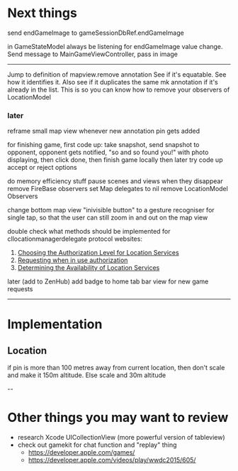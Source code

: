 # Next things
send endGameImage to gameSessionDbRef.endGameImage

in GameStateModel always be listening for endGameImage value change. Send message to MainGameViewController, pass in image

---

Jump to definition of mapview.remove annotation
See if it's equatable. See how it identifies it. Also see if it duplicates the same mk annotation if it's already in the list. This is so you can know how to remove your observers of LocationModel

### later

reframe small map view whenever new annotation pin gets added

for finishing game, first code up:
	take snapshot, send snapshot to opponent, opponent gets notified, "so and so found you!" with photo displaying, then click done, then finish game locally
	then later try code up accept or reject options

do memory efficiency stuff
	pause scenes and views when they disappear
	remove FireBase observers
	set Map delegates to nil
	remove LocationModel Observers

change bottom map view "inivisible button" to a gesture recogniser for single tap, so that the user can still zoom in and out on the map view

double check what methods should be implemented for cllocationmanagerdelegate protocol
websites:
1. [Choosing the Authorization Level for Location Services](https://developer.apple.com/documentation/corelocation/choosing_the_authorization_level_for_location_services)
2. [Requesting when in use authorization](https://developer.apple.com/documentation/corelocation/choosing_the_authorization_level_for_location_services/requesting_when_in_use_authorization)
3. [Determining the Availability of Location Services](https://developer.apple.com/documentation/corelocation/determining_the_availability_of_location_services)

later (add to ZenHub) add badge to home tab bar view for new game requests

---

# Implementation  
## Location  

if pin is more than 100 metres away from current location, then don't scale and make it 150m altitude. Else scale and 30m altitude

--

# Other things you may want to review  
- research Xcode UICollectionView (more powerful version of tableview)  
- check out gamekit for chat function and "replay" thing  
	- https://developer.apple.com/games/  
	- https://developer.apple.com/videos/play/wwdc2015/605/  
